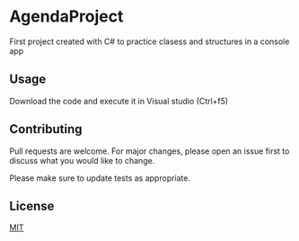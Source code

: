 # AgendaProject
First project created with C# to practice clasess and structures in a console app

## Usage

Download the code and execute it in Visual studio (Ctrl+f5)

## Contributing
Pull requests are welcome. For major changes, please open an issue first to discuss what you would like to change.

Please make sure to update tests as appropriate.

## License
[MIT](https://choosealicense.com/licenses/mit/)
